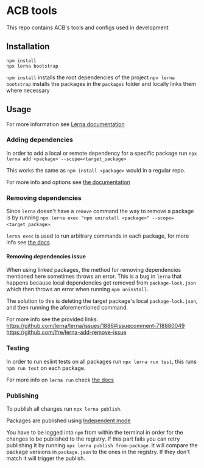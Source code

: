 # ACB tools

This repo contains ACB's tools and configs used in development

## Installation

```
npm install
npx lerna bootstrap
```

`npm install` installs the root dependencies of the project
`npx lerna bootstrap` installs the packages in the `packages` folder and locally links them where necessary

## Usage

For more information see [Lerna documentation](https://lerna.js.org/docs/introduction)

### Adding dependencies

In order to add a local or remote dependency for a specific package run `npx lerna add <package> --scope=<target_package>`

This works the same as `npm install <package>` would in a regular repo.

For more info and options see [the documentation](https://github.com/lerna/lerna/tree/main/libs/commands/add#readme)

### Removing dependencies

Since `lerna` doesn't have a `remove` command the way to remove a package is by running
`npx lerna exec "npm uninstall <package>" --scope=<target_package>`.

`lerna exec` is used to run arbitrary commands in each package, for more info see [the docs](https://github.com/lerna/lerna/tree/main/libs/commands/exec#readme).

#### Removing dependencies issue

When using linked packages, the method for removing dependencies mentioned here sometimes throws an error. This is a bug in `lerna` that happens because local dependencies get removed from `package-lock.json` which then throws an error when running `npm uninstall`.

The solution to this is deleting the target package's local `package-lock.json`, and then running the aforementioned command.

For more info see the provided links:\
https://github.com/lerna/lerna/issues/1886#issuecomment-718880049 \
https://github.com/lfre/lerna-add-remove-issue

### Testing

In order to run eslint tests on all packages run `npx lerna run test`, this runs `npm run test` on each package.

For more info on `lerna run` check [the docs](https://github.com/lerna/lerna/tree/main/libs/commands/run#readme)

### Publishing

To publish all changes run `npx lerna publish`.

Packages are published using [Independent mode](https://lerna.js.org/docs/features/version-and-publish#independent-mode)

You have to be logged into `npm` from within the terminal in order for the changes to be published to the registry.
If this part fails you can retry publishing it by running `npx lerna publish from-package`. It will compare the package versions in `package.json` to the ones in the registry. If they don't match it will trigger the publish.
